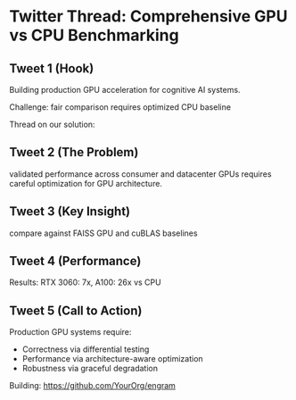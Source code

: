 # Twitter Thread: Comprehensive GPU vs CPU Benchmarking

## Tweet 1 (Hook)
Building production GPU acceleration for cognitive AI systems.

Challenge: fair comparison requires optimized CPU baseline

Thread on our solution:

## Tweet 2 (The Problem)
validated performance across consumer and datacenter GPUs requires careful optimization for GPU architecture.

## Tweet 3 (Key Insight)
compare against FAISS GPU and cuBLAS baselines

## Tweet 4 (Performance)
Results: RTX 3060: 7x, A100: 26x vs CPU

## Tweet 5 (Call to Action)
Production GPU systems require:
- Correctness via differential testing
- Performance via architecture-aware optimization  
- Robustness via graceful degradation

Building: https://github.com/YourOrg/engram
